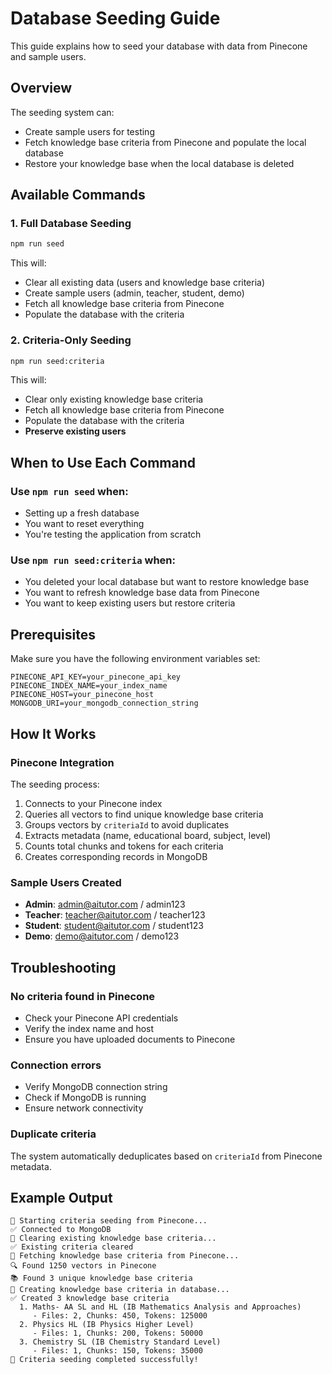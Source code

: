 # Database Seeding Guide

This guide explains how to seed your database with data from Pinecone and sample users.

## Overview

The seeding system can:
- Create sample users for testing
- Fetch knowledge base criteria from Pinecone and populate the local database
- Restore your knowledge base when the local database is deleted

## Available Commands

### 1. Full Database Seeding
```bash
npm run seed
```
This will:
- Clear all existing data (users and knowledge base criteria)
- Create sample users (admin, teacher, student, demo)
- Fetch all knowledge base criteria from Pinecone
- Populate the database with the criteria

### 2. Criteria-Only Seeding
```bash
npm run seed:criteria
```
This will:
- Clear only existing knowledge base criteria
- Fetch all knowledge base criteria from Pinecone
- Populate the database with the criteria
- **Preserve existing users**

## When to Use Each Command

### Use `npm run seed` when:
- Setting up a fresh database
- You want to reset everything
- You're testing the application from scratch

### Use `npm run seed:criteria` when:
- You deleted your local database but want to restore knowledge base
- You want to refresh knowledge base data from Pinecone
- You want to keep existing users but restore criteria

## Prerequisites

Make sure you have the following environment variables set:
```env
PINECONE_API_KEY=your_pinecone_api_key
PINECONE_INDEX_NAME=your_index_name
PINECONE_HOST=your_pinecone_host
MONGODB_URI=your_mongodb_connection_string
```

## How It Works

### Pinecone Integration
The seeding process:
1. Connects to your Pinecone index
2. Queries all vectors to find unique knowledge base criteria
3. Groups vectors by `criteriaId` to avoid duplicates
4. Extracts metadata (name, educational board, subject, level)
5. Counts total chunks and tokens for each criteria
6. Creates corresponding records in MongoDB

### Sample Users Created
- **Admin**: admin@aitutor.com / admin123
- **Teacher**: teacher@aitutor.com / teacher123  
- **Student**: student@aitutor.com / student123
- **Demo**: demo@aitutor.com / demo123

## Troubleshooting

### No criteria found in Pinecone
- Check your Pinecone API credentials
- Verify the index name and host
- Ensure you have uploaded documents to Pinecone

### Connection errors
- Verify MongoDB connection string
- Check if MongoDB is running
- Ensure network connectivity

### Duplicate criteria
The system automatically deduplicates based on `criteriaId` from Pinecone metadata.

## Example Output

```
🌱 Starting criteria seeding from Pinecone...
✅ Connected to MongoDB
🧹 Clearing existing knowledge base criteria...
✅ Existing criteria cleared
🌲 Fetching knowledge base criteria from Pinecone...
🔍 Found 1250 vectors in Pinecone
📚 Found 3 unique knowledge base criteria
💾 Creating knowledge base criteria in database...
✅ Created 3 knowledge base criteria
  1. Maths- AA SL and HL (IB Mathematics Analysis and Approaches)
     - Files: 2, Chunks: 450, Tokens: 125000
  2. Physics HL (IB Physics Higher Level)
     - Files: 1, Chunks: 200, Tokens: 50000
  3. Chemistry SL (IB Chemistry Standard Level)
     - Files: 1, Chunks: 150, Tokens: 35000
🎉 Criteria seeding completed successfully!
```
